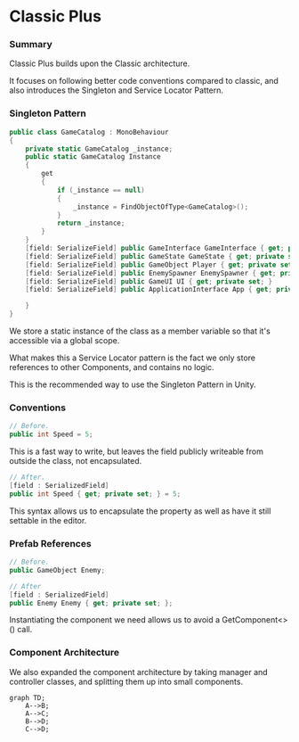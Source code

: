 ﻿# Classic Plus

### Summary

Classic Plus builds upon the Classic architecture.

It focuses on following better code conventions compared to classic, 
and also introduces the Singleton and Service Locator Pattern.

### Singleton Pattern

```csharp
public class GameCatalog : MonoBehaviour
{
    private static GameCatalog _instance;
    public static GameCatalog Instance
    {
        get
        {
            if (_instance == null)
            {
                _instance = FindObjectOfType<GameCatalog>();
            }
            return _instance;
        }
    }
    [field: SerializeField] public GameInterface GameInterface { get; private set; }
    [field: SerializeField] public GameState GameState { get; private set; }
    [field: SerializeField] public GameObject Player { get; private set; }
    [field: SerializeField] public EnemySpawner EnemySpawner { get; private set; }
    [field: SerializeField] public GameUI UI { get; private set; }
    [field: SerializeField] public ApplicationInterface App { get; private set; }

    }
}
```
We store a static instance of the class as a member variable so that it's accessible via a global scope.

What makes this a Service Locator pattern is the fact we only store references to other Components, and contains no logic.

This is the recommended way to use the Singleton Pattern in Unity.


### Conventions

```csharp
// Before.
public int Speed = 5;
```

This is a fast way to write, but leaves the field publicly writeable from outside the class, not encapsulated.

```csharp
// After.
[field : SerializedField]
public int Speed { get; private set; } = 5;
```
This syntax allows us to encapsulate the property as well as have it still settable in the editor.

### Prefab References

```csharp
// Before.
public GameObject Enemy;
```

```csharp
// After
[field : SerializedField]
public Enemy Enemy { get; private set; };
```
Instantiating the component we need allows us to avoid a GetComponent<>() call.

### Component Architecture

We also expanded the component architecture by taking manager and controller classes, and splitting them up into small components.

```mermaid
graph TD;
    A-->B;
    A-->C;
    B-->D;
    C-->D;
```